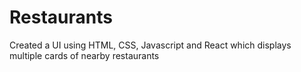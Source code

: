 # Restaurants

Created a UI using HTML, CSS, Javascript and React which displays multiple cards of nearby restaurants
